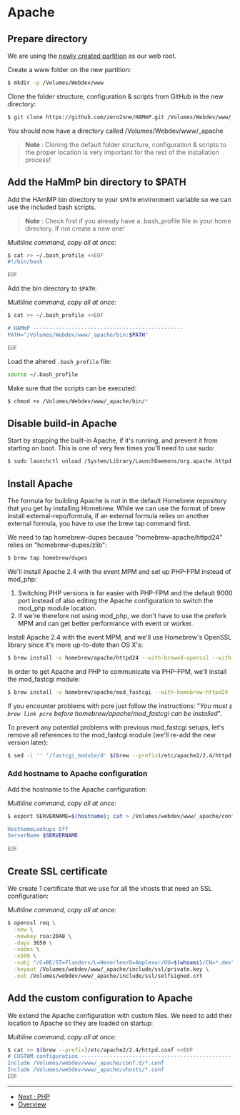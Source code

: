 # Apache

##	Prepare directory
We are using the [newly created partition](./Preparation.md#create-case-sensitive-partition)
as our web root.

Create a www folder on the new partition:

```bash
$ mkdir -p /Volumes/Webdev/www
```

Clone the folder structure, configuration & scripts from GitHub in the new 
directory:

```bash
$ git clone https://github.com/zero2one/HAMmP.git /Volumes/Webdev/www/_apache
```

You should now have a directory called /Volumes/Webdev/www/_apache

> **Note** : Cloning the default folder structure, configuration & scripts to 
> the proper location is very important for the rest of the installation 
> process!


## Add the HaMmP bin directory to $PATH
Add the HAmMP bin directory to your `$PATH` environment variable so we can use 
the included bash scripts.

> **Note** : Check first if you already have a .bash_profile file in your home 
directory. If not create a new one!

_Multiline command, copy all at once:_

```bash
$ cat >> ~/.bash_profile <<EOF
#!/bin/bash

EOF
```

Add the bin directory to `$PATH`:

_Multiline command, copy all at once:_

```bash
$ cat >> ~/.bash_profile <<EOF

# HAMmP -----------------------------------------------
PATH="/Volumes/Webdev/www/_apache/bin:$PATH"

EOF
```

Load the altered `.bash_profile` file:

```bash
source ~/.bash_profile
```

Make sure that the scripts can be executed:

```bash
$ chmod +x /Volumes/Webdev/www/_apache/bin/*
```


##	Disable build-in Apache
Start by stopping the built-in Apache, if it's running, and prevent it from 
starting on boot. This is one of very few times you'll need to use sudo:

```bash
$ sudo launchctl unload /System/Library/LaunchDaemons/org.apache.httpd.plist 2>/dev/null
```


## Install Apache
The formula for building Apache is not in the default Homebrew repository 
that you get by installing Homebrew. While we can use the format of brew 
install external-repo/formula, if an external formula relies on another 
external formula, you have to use the brew tap command first.

We need to tap homebrew-dupes because "homebrew-apache/httpd24" relies on 
"homebrew-dupes/zlib":

```bash
$ brew tap homebrew/dupes
```


We'll install Apache 2.4 with the event MPM and set up PHP-FPM instead of 
mod_php:

1. Switching PHP versions is far easier with PHP-FPM and the default 9000 
   port instead of also editing the Apache configuration to switch the 
   mod_php module location.
2. If we're therefore not using mod_php, we don't have to use the prefork MPM 
   and can get better performance with event or worker.

Install Apache 2.4 with the event MPM, and we'll use Homebrew's OpenSSL 
library since it's more up-to-date than OS X's:

```bash
$ brew install -v homebrew/apache/httpd24 --with-brewed-openssl --with-mpm-event
```

In order to get Apache and PHP to communicate via PHP-FPM, we'll install the mod_fastcgi module:

```bash
$ brew install -v homebrew/apache/mod_fastcgi --with-homebrew-httpd24
```

If you encounter problems with pcre just follow the instructions: "_You must 
`$ brew link pcre` before homebrew/apache/mod_fastcgi can be installed_".

To prevent any potential problems with previous mod_fastcgi setups, let's 
remove all references to the mod_fastcgi module (we'll re-add the new version
later):

```bash
$ sed -i '' '/fastcgi_module/d' $(brew --prefix)/etc/apache2/2.4/httpd.conf
```



### Add hostname to Apache configuration
Add the hostname to the Apache configuration:

_Multiline command, copy all at once:_

```bash
$ export SERVERNAME=$(hostname); cat > /Volumes/webdev/www/_apache/conf.d/hostname.conf <<EOF

HostnameLookups Off
ServerName $SERVERNAME
 
EOF
```



## Create SSL certificate
We create 1 certificate that we use for all the vhosts that need an SSL 
configuration:

_Multiline command, copy all at once:_

```bash
$ openssl req \
  -new \
  -newkey rsa:2048 \
  -days 3650 \
  -nodes \
  -x509 \
  -subj "/C=BE/ST=Flanders/L=Heverlee/O=Amplexor/OU=$(whoami)/CN=*.dev" \
  -keyout /Volumes/webdev/www/_apache/include/ssl/private.key \
  -out /Volumes/webdev/www/_apache/include/ssl/selfsigned.crt
```



## Add the custom configuration to Apache
We extend the Apache configuration with custom files. We need to add their 
location to Apache so they are loaded on startup:

_Multiline command, copy all at once:_

```bash
$ cat >> $(brew --prefix)/etc/apache2/2.4/httpd.conf <<EOF
# CUSTOM configuration -----------------------------------------------
Include /Volumes/webdev/www/_apache/conf.d/*.conf
Include /Volumes/webdev/www/_apache/vhosts/*.conf
EOF
```




---
* [Next : PHP](./PHP.md)
* [Overview](../README.md)
